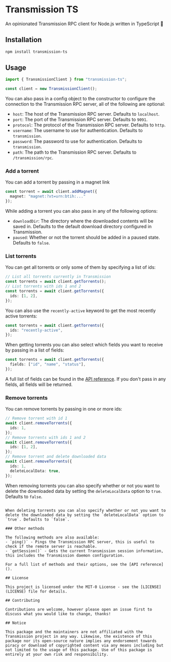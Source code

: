 # Transmission TS

An opinionated Transmission RPC client for Node.js written in TypeScript 🧲

## Installation

```bash
npm install transmission-ts
```

## Usage

```ts
import { TransmissionClient } from "transmission-ts";

const client = new TransmissionClient();
```

You can also pass in a config object to the constructor to configure the connection to the Transmission RPC server, all of the following are optional:

- `host`: The host of the Transmission RPC server. Defaults to `localhost`.
- `port`: The port of the Transmission RPC server. Defaults to `9091`.
- `protocol`: The protocol of the Transmission RPC server. Defaults to `http`.
- `username`: The username to use for authentication. Defaults to `transmission`.
- `password`: The password to use for authentication. Defaults to `transmission`.
- `path`: The path to the Transmission RPC server. Defaults to `/transmission/rpc`.

### Add a torrent

You can add a torrent by passing in a magnet link

```ts
const torrent = await client.addMagnet({
  magnet: "magnet:?xt=urn:btih:..."
});
```

While adding a torrent you can also pass in any of the following options:

- `downloadDir`: The directory where the downloaded contents will be saved in. Defaults to the default download directory configured in Transmission.
- `paused`: Whether or not the torrent should be added in a paused state. Defaults to `false`.

### List torrents

You can get all torrents or only some of them by specifying a list of ids:

```ts
// List all torrents currently in Transmission
const torrents = await client.getTorrents();
// List torrents with ids 1 and 2
const torrents = await client.getTorrents({
  ids: [1, 2],
});
```

You can also use the `recently-active` keyword to get the most recently active torrents:

```ts
const torrents = await client.getTorrents({
  ids: "recently-active",
});
```

When getting torrents you can also select which fields you want to receive by passing in a list of fields:

```ts
const torrents = await client.getTorrents({
  fields: ["id", "name", "status"],
});
```

A full list of fields can be found in the [API reference](). If you don't pass in any fields, all fields will be returned.

### Remove torrents

You can remove torrents by passing in one or more ids:

```ts
// Remove torrent with id 1
await client.removeTorrents({
  ids: 1,
});
// Remove torrents with ids 1 and 2
await client.removeTorrents({
  ids: [1, 2],
});
// Remove torrent and delete downloaded data
await client.removeTorrents({
  ids: 1,
  deleteLocalData: true,
});
```

When removing torrents you can also specify whether or not you want to delete the downloaded data by setting the `deleteLocalData` option to `true`. Defaults to `false`.
```

When deleting torrents you can also specify whether or not you want to delete the downloaded data by setting the `deleteLocalData` option to `true`. Defaults to `false`.

### Other methods

The following methods are also available:
- `ping()` - Pings the Transmission RPC server, this is useful to check if the remote server is reachable.
- `getSession()` - Gets the current Transmission session information, this includes the Transmission daemon configuration.

For a full list of methods and their options, see the [API reference]().

## License

This project is licensed under the MIT-0 License - see the [LICENSE](LICENSE) file for details.

## Contributing

Contributions are welcome, however please open an issue first to discuss what you would like to change, thanks!

## Notice

This package and the maintainers are not affiliated with the Transmission project in any way. Likewise, the existence of this package nor its open-source nature implies any endorsement towards piracy or download of copyrighted content via any means including but not limited to the usage of this package. Use of this package is entirely at your own risk and responsibility.